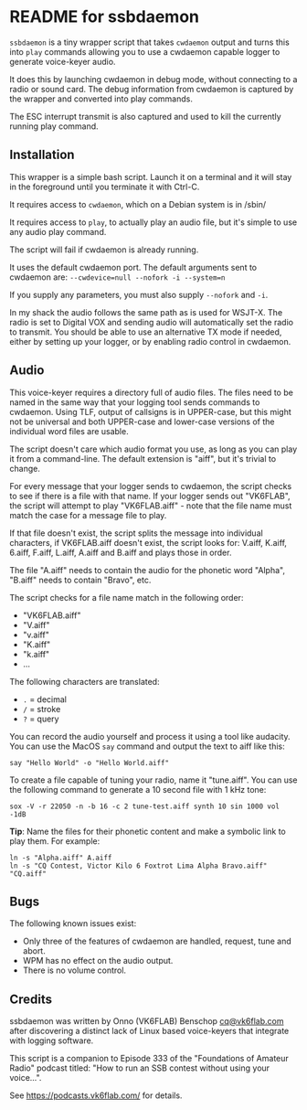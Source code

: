 README for ssbdaemon
===

`ssbdaemon` is a tiny wrapper script that takes `cwdaemon` output and turns this
into `play` commands allowing you to use a cwdaemon capable logger to generate
voice-keyer audio.

It does this by launching cwdaemon in debug mode, without connecting to a radio
or sound card. The debug information from cwdaemon is captured by the wrapper
and converted into play commands.

The ESC interrupt transmit is also captured and used to kill the currently
running play command.


Installation
---

This wrapper is a simple bash script. Launch it on a terminal and it will stay
in the foreground until you terminate it with Ctrl-C.

It requires access to `cwdaemon`, which on a Debian system is in /sbin/

It requires access to `play`, to actually play an audio file, but it's simple to
use any audio play command.

The script will fail if cwdaemon is already running.

It uses the default cwdaemon port. The default arguments sent to cwdaemon are:
`--cwdevice=null --nofork -i --system=n`

If you supply any parameters, you must also supply `--nofork` and `-i`.

In my shack the audio follows the same path as is used for WSJT-X. The radio is
set to Digital VOX and sending audio will automatically set the radio to
transmit. You should be able to use an alternative TX mode if needed, either by
setting up your logger, or by enabling radio control in cwdaemon.


Audio
---

This voice-keyer requires a directory full of audio files. The files need to be
named in the same way that your logging tool sends commands to cwdaemon. Using
TLF, output of callsigns is in UPPER-case, but this might not be universal and
both UPPER-case and lower-case versions of the individual word files are usable.

The script doesn't care which audio format you use, as long as you can play it
from a command-line. The default extension is "aiff", but it's trivial to
change.

For every message that your logger sends to cwdaemon, the script checks to see
if there is a file with that name. If your logger sends out "VK6FLAB", the
script will attempt to play "VK6FLAB.aiff" - note that the file name must match
the case for a message file to play.

If that file doesn't exist, the script splits the message into individual
characters, if VK6FLAB.aiff doesn't exist, the script looks for: V.aiff, K.aiff,
6.aiff, F.aiff, L.aiff, A.aiff and B.aiff and plays those in order.

The file "A.aiff" needs to contain the audio for the phonetic word "Alpha",
"B.aiff" needs to contain "Bravo", etc.

The script checks for a file name match in the following order:
* "VK6FLAB.aiff"
* "V.aiff"
* "v.aiff"
* "K.aiff"
* "k.aiff"
* ...

The following characters are translated:
* `.` = decimal
* `/` = stroke
* `?` = query

You can record the audio yourself and process it using a tool like audacity. You
can use the MacOS `say` command and output the text to aiff like this:

    say "Hello World" -o "Hello World.aiff"

To create a file capable of tuning your radio, name it "tune.aiff". You can use 
the following command to generate a 10 second file with 1 kHz tone:

    sox -V -r 22050 -n -b 16 -c 2 tune-test.aiff synth 10 sin 1000 vol -1dB

**Tip**: Name the files for their phonetic content and make a symbolic link to
play them. For example:

    ln -s "Alpha.aiff" A.aiff
    ln -s "CQ Contest, Victor Kilo 6 Foxtrot Lima Alpha Bravo.aiff" "CQ.aiff"


Bugs
---

The following known issues exist:

* Only three of the features of cwdaemon are handled, request, tune and abort.
* WPM has no effect on the audio output.
* There is no volume control.


Credits
---

ssbdaemon was written by Onno (VK6FLAB) Benschop <cq@vk6flab.com> after 
discovering a distinct lack of Linux based voice-keyers that integrate with
logging software.

This script is a companion to Episode 333 of the "Foundations of Amateur Radio"
podcast titled: "How to run an SSB contest without using your voice...".

See https://podcasts.vk6flab.com/ for details.
